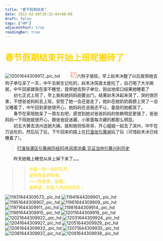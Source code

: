 ```yaml
---
title: "春节假期结束"
date: 2022-02-08T16:25:04+08:00
draft: false
tags: ["HM"]
adjacentPost: true
readingBar: true
---
```

# <font color=#ffd700>春节假期结束开始上班呢搬砖了</font>
![12001644309917_.pic_hd](https://cdn.jsdelivr.net/gh/imum-me/img@main/uPic/12001644309917_.pic_hd.jpg)
&emsp;&emsp;<font size=5 color=#ffa07a>初</font>六狗子值班，早上赵禾沐醒了以后我带她去狗子单位呆了一天，中午去粥生记吃的，赵禾沐简直太能吃了，自己喝了大半碗粥，中午回家跟我在家不睡觉，我带她去狗子单位，刚出地库口结果她睡着了<br>
&emsp;&emsp;初七正式上班了，早上我和她妈妈刚要出门，结果赵禾沐起来哭了，哭的很厉害，不想爸爸妈妈去上班，安慰了她一会还是走了，她趴在她奶奶肩膀上哭了一会又睡着了，中午回到家她很开心，她妈妈在说我还不让，委屈的她都哭了。<br>
&emsp;&emsp;春节在家陪她呆了一周左右吧，感觉到她对爸爸妈妈的依赖明显更强了，爸爸妈妈一下班她就很开心，跟爸爸捉迷藏，小笨蛋每次藏的都那么明显。<br>
&emsp;&emsp;初五大舅去滨州送她大姨，就和她则恒哥哥、开心姐姐一起去了滨州，中午在万达吃的，然后玩了玩，下午回来的路上在[打渔张引黄闸](https://baike.baidu.com/item/%E6%89%93%E6%B8%94%E5%BC%A0%E5%BC%95%E9%BB%84%E7%81%8C%E5%8C%BA/3047280)玩了玩（可惜赵禾沐已经睡着了）。
> [打渔张灌区引黄闸历经65年风雨沧桑 见证当地引黄兴利历史](http://slfjq.mwr.gov.cn/whkp/202109/t20210910_1543420.html)<br>

&emsp;&emsp;昨天她晚上睡觉从床上掉下来了。。。<br>
> > <font color=#ffd700>你是一树一树的花开，<br>
> > 是燕在梁间呢喃，<br>
> > ——你是爱，是暖，<br>
> > 是希望，你是人间的四月天！</font><br>


![11931644309573_.pic_hd](https://cdn.jsdelivr.net/gh/imum-me/img@main/uPic/11931644309573_.pic_hd.jpg)
![11941644309901_.pic_hd](https://cdn.jsdelivr.net/gh/imum-me/img@main/uPic/11941644309901_.pic_hd.jpg)
![11951644309907_.pic_hd](https://cdn.jsdelivr.net/gh/imum-me/img@main/uPic/11951644309907_.pic_hd.jpg)
![11961644309909_.pic_hd](https://cdn.jsdelivr.net/gh/imum-me/img@main/uPic/11961644309909_.pic_hd.jpg)
![11971644309911_.pic_hd](https://cdn.jsdelivr.net/gh/imum-me/img@main/uPic/11971644309911_.pic_hd.jpg)
![11981644309914_.pic_hd](https://cdn.jsdelivr.net/gh/imum-me/img@main/uPic/11981644309914_.pic_hd.jpg)
![11991644309915_.pic_hd](https://cdn.jsdelivr.net/gh/imum-me/img@main/uPic/11991644309915_.pic_hd.jpg)
![12011644309919_.pic_hd](https://cdn.jsdelivr.net/gh/imum-me/img@main/uPic/12011644309919_.pic_hd.jpg)
![12021644309922_.pic_hd](https://cdn.jsdelivr.net/gh/imum-me/img@main/uPic/12021644309922_.pic_hd.jpg)
![12031644309924_.pic_hd](https://cdn.jsdelivr.net/gh/imum-me/img@main/uPic/12031644309924_.pic_hd.jpg)
![12041644309927_.pic_hd](https://cdn.jsdelivr.net/gh/imum-me/img@main/uPic/12041644309927_.pic_hd.jpg)
![12051644309929_.pic_hd](https://cdn.jsdelivr.net/gh/imum-me/img@main/uPic/12051644309929_.pic_hd.jpg)
![12061644309932_.pic_hd](https://cdn.jsdelivr.net/gh/imum-me/img@main/uPic/12061644309932_.pic_hd.jpg)
![12071644309935_.pic_hd](https://cdn.jsdelivr.net/gh/imum-me/img@main/uPic/12071644309935_.pic_hd.jpg)
![12081644309937_.pic_hd](https://cdn.jsdelivr.net/gh/imum-me/img@main/uPic/12081644309937_.pic_hd.jpg)
![12091644309938_.pic_hd](https://cdn.jsdelivr.net/gh/imum-me/img@main/uPic/12091644309938_.pic_hd.jpg)
